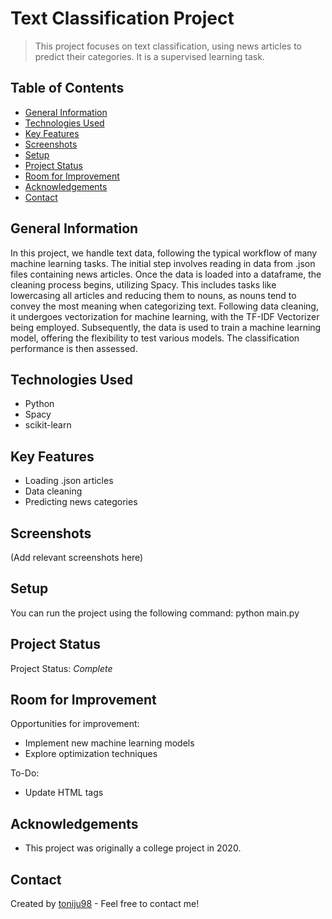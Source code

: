 # Text Classification Project

> This project focuses on text classification, using news articles to predict their categories. It is a supervised learning task.

## Table of Contents
- [General Information](#general-information)
- [Technologies Used](#technologies-used)
- [Key Features](#key-features)
- [Screenshots](#screenshots)
- [Setup](#setup)
- [Project Status](#project-status)
- [Room for Improvement](#room-for-improvement)
- [Acknowledgements](#acknowledgements)
- [Contact](#contact)

## General Information
In this project, we handle text data, following the typical workflow of many machine learning tasks. The initial step involves reading in data from .json files containing news articles. Once the data is loaded into a dataframe, the cleaning process begins, utilizing Spacy. This includes tasks like lowercasing all articles and reducing them to nouns, as nouns tend to convey the most meaning when categorizing text. Following data cleaning, it undergoes vectorization for machine learning, with the TF-IDF Vectorizer being employed. Subsequently, the data is used to train a machine learning model, offering the flexibility to test various models. The classification performance is then assessed.

## Technologies Used
- Python
- Spacy
- scikit-learn

## Key Features
- Loading .json articles
- Data cleaning
- Predicting news categories

## Screenshots
(Add relevant screenshots here)

## Setup
You can run the project using the following command: python main.py


## Project Status
Project Status: _Complete_

## Room for Improvement
Opportunities for improvement:
- Implement new machine learning models
- Explore optimization techniques

To-Do:
- Update HTML tags

## Acknowledgements
- This project was originally a college project in 2020.

## Contact
Created by [toniju98](https://github.com/toniju98) - Feel free to contact me!


